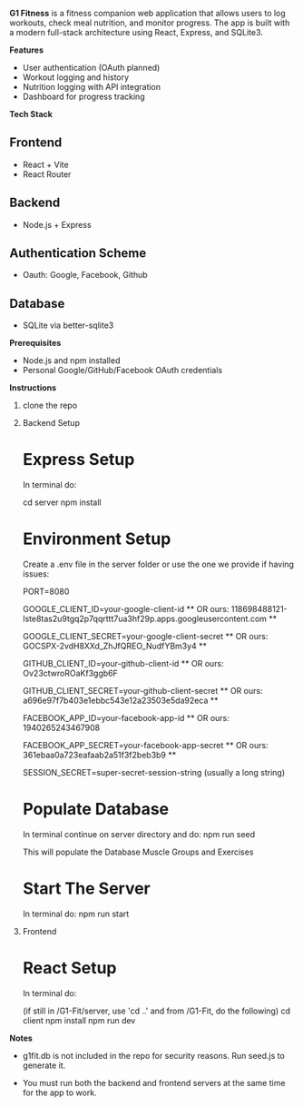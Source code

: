 **G1 Fitness** is a fitness companion web application that allows users to log workouts, check meal nutrition, and monitor progress. The app is built with a modern full-stack architecture using React, Express, and SQLite3.


**Features**
-   User authentication (OAuth planned)
-   Workout logging and history
-   Nutrition logging with API integration
-   Dashboard for progress tracking


**Tech Stack**
## Frontend
- React + Vite
- React Router

## Backend
- Node.js + Express

## Authentication Scheme
- Oauth: Google, Facebook, Github

## Database
- SQLite via better-sqlite3


**Prerequisites**
- Node.js and npm installed
- Personal Google/GitHub/Facebook OAuth credentials


**Instructions**

1. clone the repo

2. Backend Setup
    
    # Express Setup
    In terminal do:

    cd server 
    npm install

    # Environment Setup
    Create a .env file in the server folder or use the one we provide if having issues:

    PORT=8080

    GOOGLE_CLIENT_ID=your-google-client-id ** OR ours: 118698488121-lste8tas2u9tgq2p7qqrttt7ua3hf29p.apps.googleusercontent.com **

    GOOGLE_CLIENT_SECRET=your-google-client-secret ** OR ours: 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 **

    GITHUB_CLIENT_ID=your-github-client-id ** OR ours: Ov23ctwroROaKf3ggb6F

    GITHUB_CLIENT_SECRET=your-github-client-secret ** OR ours: a696e97f7b403e1ebbc543e12a23503e5da92eca **

    FACEBOOK_APP_ID=your-facebook-app-id ** OR ours: 1940265243467908
    
    FACEBOOK_APP_SECRET=your-facebook-app-secret ** OR ours: 361ebaa0a723eafaab2a51f3f2beb3b9 **

    SESSION_SECRET=super-secret-session-string (usually a long string)

    # Populate Database 
    In terminal continue on server directory and do:
    npm run seed 

    This will populate the Database Muscle Groups and Exercises

    # Start The Server
    In terminal do:
    npm run start 


3. Frontend

    # React Setup
    In terminal do:

    (if still in /G1-Fit/server, use 'cd ..' and from /G1-Fit, do the following)
    cd client 
    npm install
    npm run dev

**Notes**
- g1fit.db is not included in the repo for security reasons. Run seed.js to generate it.

- You must run both the backend and frontend servers at the same time for the app to work.

